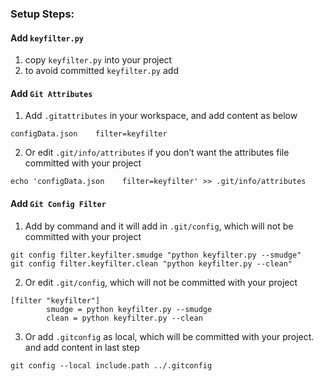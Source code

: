 

### Setup Steps:

#### Add `keyfilter.py`
1. copy `keyfilter.py` into your project
2. to avoid committed `keyfilter.py` add 

#### Add `Git Attributes`

1. Add `.gitattributes` in your workspace, and add content as below
```
configData.json    filter=keyfilter
```
2. Or edit `.git/info/attributes` if you don’t want the attributes file committed with your project
```
echo 'configData.json    filter=keyfilter' >> .git/info/attributes
```

#### Add `Git Config Filter`
1. Add by command and it will add in `.git/config`, which will not be committed with your project
```
git config filter.keyfilter.smudge "python keyfilter.py --smudge"
git config filter.keyfilter.clean "python keyfilter.py --clean"
```
2. Or edit `.git/config`, which will not be committed with your project
```
[filter "keyfilter"]
        smudge = python keyfilter.py --smudge
        clean = python keyfilter.py --clean
```
3. Or add `.gitconfig` as local, which will be committed with your project. and add content in last step
```
git config --local include.path ../.gitconfig
```